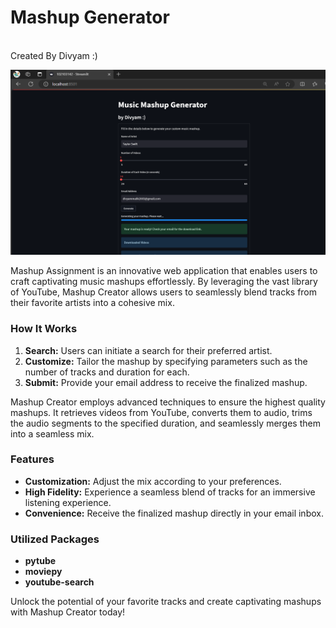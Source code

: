 # Mashup Generator
<br>
Created By Divyam :)
<br>
<p align="center">
  <img src="assets/screenshot.png" width="800">
</p>

Mashup Assignment is an innovative web application that enables users to craft captivating music mashups effortlessly. By leveraging the vast library of YouTube, Mashup Creator allows users to seamlessly blend tracks from their favorite artists into a cohesive mix.

### How It Works

1. **Search:** Users can initiate a search for their preferred artist.
2. **Customize:** Tailor the mashup by specifying parameters such as the number of tracks and duration for each.
3. **Submit:** Provide your email address to receive the finalized mashup.

Mashup Creator employs advanced techniques to ensure the highest quality mashups. It retrieves videos from YouTube, converts them to audio, trims the audio segments to the specified duration, and seamlessly merges them into a seamless mix.

### Features

- **Customization:** Adjust the mix according to your preferences.
- **High Fidelity:** Experience a seamless blend of tracks for an immersive listening experience.
- **Convenience:** Receive the finalized mashup directly in your email inbox.

### Utilized Packages

- **pytube**
- **moviepy**
- **youtube-search**

Unlock the potential of your favorite tracks and create captivating mashups with Mashup Creator today!